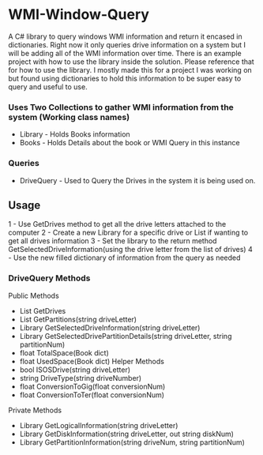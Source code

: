 # WMI-Window-Query
A C# library to query windows WMI information and return it encased in dictionaries. Right now it only queries drive information on a system but I will be adding all of the WMI information over time. There is an example project with how to use the library inside the solution. Please reference that for how to use the library. I mostly made this for a project I was working on but found using dictionaries to hold this information to be super easy to query and useful to use.

### Uses Two Collections to gather WMI information from the system (Working class names)

- Library - Holds Books information
- Books - Holds Details about the book or WMI Query in this instance

### Queries

- DriveQuery - Used to Query the Drives in the system it is being used on.

## Usage
1 - Use GetDrives method to get all the drive letters attached to the computer
2 - Create a new Library for a specific drive or List<Library> if wanting to get all drives information
3 - Set the library to the return method GetSelectedDriveInformation(using the drive letter from the list of drives)
4 - Use the new filled dictionary of information from the query as needed

### DriveQuery Methods

Public Methods
- List<string> GetDrives
- List<string> GetPartitions(string driveLetter)
- Library GetSelectedDriveInformation(string driveLetter)
- Library GetSelectedDrivePartitionDetails(string driveLetter, string partitionNum)
- float TotalSpace(Book dict)
- float UsedSpace(Book dict)
Helper Methods
- bool ISOSDrive(string driveLetter)
- string DriveType(string driveNumber)
- float ConversionToGig(float conversionNum)
- float ConversionToTer(float conversionNum)

Private Methods
- Library GetLogicalInformation(string driveLetter)
- Library GetDiskInformation(string driveLetter, out string diskNum)
- Library GetPartitionInformation(string driveNum, string partitionNum)
